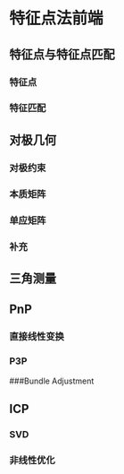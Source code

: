 # 特征点法前端

## 特征点与特征点匹配

### 特征点

### 特征匹配

## 对极几何

### 对极约束

### 本质矩阵

### 单应矩阵

### 补充

## 三角测量

## PnP

### 直接线性变换

### P3P

###Bundle Adjustment

## ICP

### SVD

### 非线性优化



